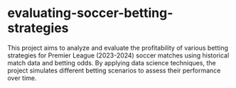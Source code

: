 # evaluating-soccer-betting-strategies
This project aims to analyze and evaluate the profitability of various betting strategies for Premier League (2023-2024) soccer matches using historical match data and betting odds. By applying data science techniques, the project simulates different betting scenarios to assess their performance over time.
